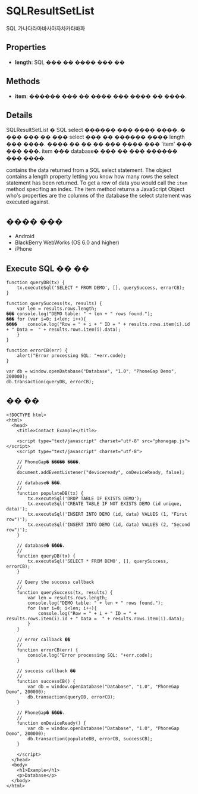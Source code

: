 SQLResultSetList
=======

SQL 가나다라마바사아자차카타바파

Properties
-------

- __length__: SQL ��� �� ���� ��� ��

Methods
-------

- __item__: ������ ��� �� ���� ��� ���� �� ����.

Details
-------

SQLResultSetList � SQL select ������ ��� ���� ����. � ��� ��� �� ��� select ��� �� ������ ���� length ��� ����. ���� �� �� �� ��� ���� ��� 'item' ��� ��� ���. item ��� database� ��� �� ��� ������ ��� ����.

contains the data returned from a SQL select statement.  The object contains a length property letting you know how many rows the select statement has been returned.  To get a row of data you would call the `item` method specifing an index.  The item method returns a JavaScript Object who's properties are the columns of the database the select statement was executed against.

���� ���
-------------------

- Android
- BlackBerry WebWorks (OS 6.0 and higher)
- iPhone

Execute SQL �� ��
------------------

	function queryDB(tx) {
		tx.executeSql('SELECT * FROM DEMO', [], querySuccess, errorCB);
	}

	function querySuccess(tx, results) {
		var len = results.rows.length;
	���	console.log("DEMO table: " + len + " rows found.");
	���	for (var i=0; i<len; i++){
	����	console.log("Row = " + i + " ID = " + results.rows.item(i).id + " Data =  " + results.rows.item(i).data);
		}
	}
	
	function errorCB(err) {
		alert("Error processing SQL: "+err.code);
	}
	
	var db = window.openDatabase("Database", "1.0", "PhoneGap Demo", 200000);
	db.transaction(queryDB, errorCB);

�� ��
------------

    <!DOCTYPE html>
    <html>
      <head>
        <title>Contact Example</title>

        <script type="text/javascript" charset="utf-8" src="phonegap.js"></script>
        <script type="text/javascript" charset="utf-8">

        // PhoneGap� ����� ����.
        //
        document.addEventListener("deviceready", onDeviceReady, false);

		// database� ���. 
		//
		function populateDB(tx) {
			tx.executeSql('DROP TABLE IF EXISTS DEMO');
			tx.executeSql('CREATE TABLE IF NOT EXISTS DEMO (id unique, data)');
			tx.executeSql('INSERT INTO DEMO (id, data) VALUES (1, "First row")');
			tx.executeSql('INSERT INTO DEMO (id, data) VALUES (2, "Second row")');
		}

		// database� ����.
		//
		function queryDB(tx) {
			tx.executeSql('SELECT * FROM DEMO', [], querySuccess, errorCB);
		}

		// Query the success callback
		//
		function querySuccess(tx, results) {
			var len = results.rows.length;
			console.log("DEMO table: " + len + " rows found.");
			for (var i=0; i<len; i++){
				console.log("Row = " + i + " ID = " + results.rows.item(i).id + " Data =  " + results.rows.item(i).data);
			}
		}

		// error callback ��
		//
		function errorCB(err) {
			console.log("Error processing SQL: "+err.code);
		}

		// success callback ��
		//
		function successCB() {
			var db = window.openDatabase("Database", "1.0", "PhoneGap Demo", 200000);
			db.transaction(queryDB, errorCB);
		}

		// PhoneGap� ����.
		//
		function onDeviceReady() {
			var db = window.openDatabase("Database", "1.0", "PhoneGap Demo", 200000);
			db.transaction(populateDB, errorCB, successCB);
		}
	
        </script>
      </head>
      <body>
        <h1>Example</h1>
        <p>Database</p>
      </body>
    </html>
